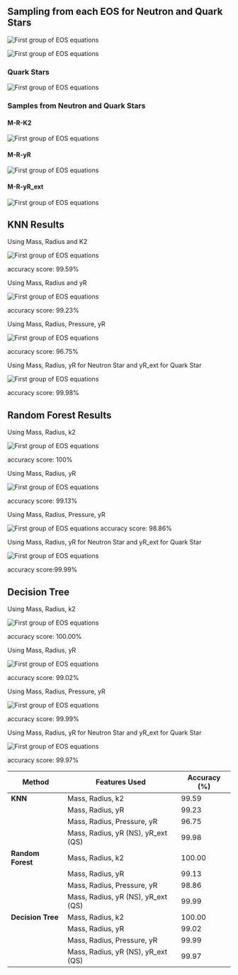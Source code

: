## Sampling from each EOS for Neutron and Quark Stars

![First group of EOS equations](/Machine%20Learning/output3.png)

![First group of EOS equations](/Machine%20Learning/output4.png)
### Quark Stars

![First group of EOS equations](/Machine%20Learning/output1.png)


### Samples from Neutron and Quark Stars 

#### M-R-K2

![First group of EOS equations](/Machine%20Learning/M_R_K2.png)

#### M-R-yR

![First group of EOS equations](/Machine%20Learning/M_R_Y.png)

#### M-R-yR_ext
![First group of EOS equations](/Machine%20Learning/M_R_Yext.png)


## KNN Results

Using Mass, Radius and K2 

![First group of EOS equations](/Machine%20Learning/knn_k2.png)

accuracy score: 99.59%
    

Using Mass, Radius and yR

![First group of EOS equations](/Machine%20Learning/knn_y.png)

accuracy score: 99.23%
   


Using Mass, Radius, Pressure, yR

![First group of EOS equations](/Machine%20Learning/KNN_P.png)

accuracy score: 96.75%
          
Using Mass, Radius, yR for Neutron Star and yR_ext for Quark Star


![First group of EOS equations](/Machine%20Learning/KNN_y_ext.png)

accuracy score: 99.98%

## Random Forest Results


Using Mass, Radius, k2

![First group of EOS equations](/Machine%20Learning/random_forest_k2.png)

accuracy score: 100%


Using Mass, Radius, yR

![First group of EOS equations](/Machine%20Learning/random_forest_y.png)

accuracy score: 99.13%


Using Mass, Radius, Pressure, yR

![First group of EOS equations](/Machine%20Learning/random_forest__pressurek_y.png)
accuracy score: 98.86%



Using Mass, Radius, yR for Neutron Star and yR_ext for Quark Star

![First group of EOS equations](/Machine%20Learning/random_forest_y_ext.png)

accuracy score:99.99%

## Decision Tree


Using Mass, Radius, k2 

![First group of EOS equations](/Machine%20Learning/decision_trees_k2.png)

accuracy score: 100.00%

Using Mass, Radius, yR 

![First group of EOS equations](/Machine%20Learning/decision_trees_y.png)

accuracy score: 99.02%

Using Mass, Radius, Pressure, yR

![First group of EOS equations](/Machine%20Learning/decision_trees_pressure_y.png)

accuracy score: 99.99%



Using Mass, Radius, yR for Neutron Star and yR_ext for Quark Star

![First group of EOS equations](/Machine%20Learning/decision_trees_y_ext.png)

accuracy score: 99.97%

| Method          | Features Used                                     | Accuracy (%) |
|-----------------|---------------------------------------------------|--------------|
| **KNN**         | Mass, Radius, k2                                  | 99.59        |
|                 | Mass, Radius, yR                                  | 99.23        |
|                 | Mass, Radius, Pressure, yR                        | 96.75        |
|                 | Mass, Radius, yR (NS), yR_ext (QS)                | 99.98        |
| **Random Forest** | Mass, Radius, k2                                | 100.00       |
|                 | Mass, Radius, yR                                  | 99.13        |
|                 | Mass, Radius, Pressure, yR                        | 98.86        |
|                 | Mass, Radius, yR (NS), yR_ext (QS)                | 99.99        |
| **Decision Tree** | Mass, Radius, k2                                | 100.00       |
|                 | Mass, Radius, yR                                  | 99.02        |
|                 | Mass, Radius, Pressure, yR                        | 99.99        |
|                 | Mass, Radius, yR (NS), yR_ext (QS)                | 99.97        |
